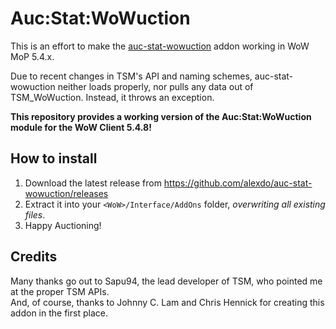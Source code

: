 # Auc:Stat:WoWuction

This is an effort to make the [auc-stat-wowuction](http://www.curse.com/addons/wow/auc-stat-wowuction)
addon working in WoW MoP 5.4.x.

Due to recent changes in TSM's API and naming schemes, auc-stat-wowuction neither loads properly, nor
pulls any data out of TSM_WoWuction. Instead, it throws an exception.

**This repository provides a working version of the Auc:Stat:WoWuction module for the WoW Client 5.4.8!**

## How to install

1. Download the latest release from https://github.com/alexdo/auc-stat-wowuction/releases
1. Extract it into your `<WoW>/Interface/AddOns` folder, *overwriting all existing files*.
1. Happy Auctioning!


## Credits

Many thanks go out to Sapu94, the lead developer of TSM, who pointed me at the proper TSM APIs.  
And, of course, thanks to Johnny C. Lam and Chris Hennick for creating this addon in the first place.  
